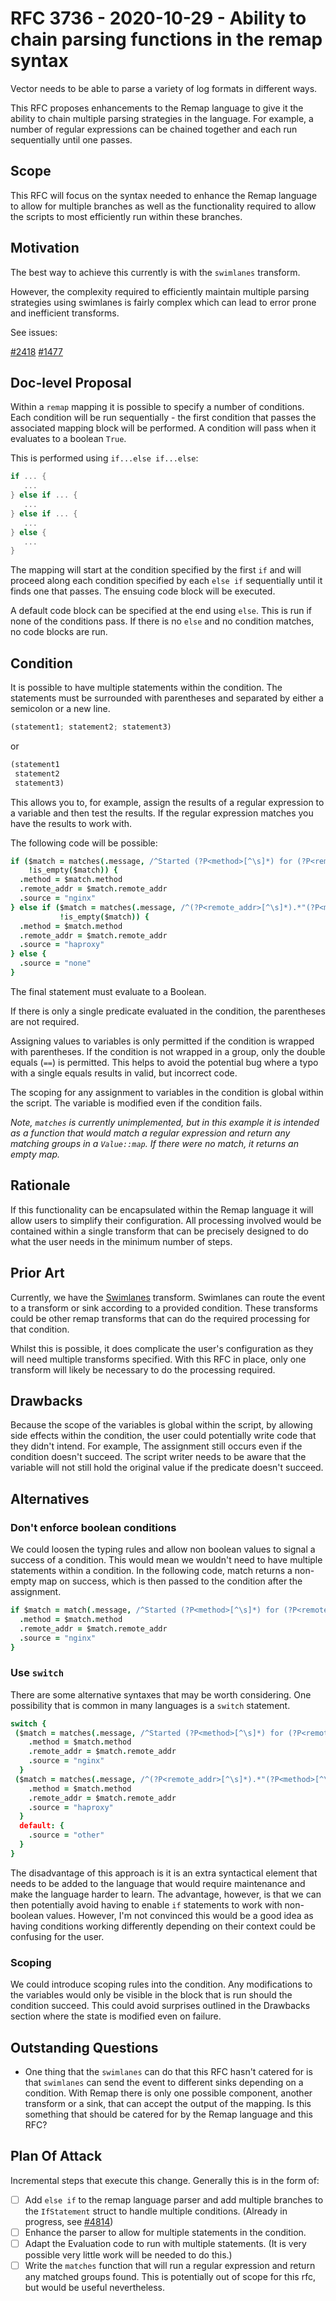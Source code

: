 # RFC 3736 - 2020-10-29 - Ability to chain parsing functions in the remap syntax

Vector needs to be able to parse a variety of log formats in different ways.

This RFC proposes enhancements to the Remap language to give it the ability to
chain multiple parsing strategies in the language. For example, a number of
regular expressions can be chained together and each run sequentially until one
passes.


## Scope

This RFC will focus on the syntax needed to enhance the Remap language to allow
for multiple branches as well as the functionality required to allow the scripts
to most efficiently run within these branches.

## Motivation

The best way to achieve this currently is with the `swimlanes` transform.

However, the complexity required to efficiently maintain multiple parsing
strategies using swimlanes is fairly complex which
can lead to error prone and inefficient transforms.

See issues:

[#2418](https://github.com/vectordotdev/vector/issues/2418)
[#1477](https://github.com/vectordotdev/vector/issues/1477)

## Doc-level Proposal

Within a `remap` mapping it is possible to specify a number of conditions. Each
condition will be run sequentially - the first condition that passes the
associated mapping block will be performed. A condition will pass when it
evaluates to a boolean `True`.

This is performed using `if...else if...else`:

```rust
if ... {
   ...
} else if ... {
   ...
} else if ... {
   ...
} else {
   ...
}
```

The mapping will start at the condition specified by the first `if` and will
proceed along each condition specified by each `else if` sequentially until
it finds one that passes. The ensuing code block will be executed.

A default code block can be specified at the end using `else`. This is run if
none of the conditions pass. If there is no `else` and no condition matches, no
code blocks are run.


## Condition

It is possible to have multiple statements within the condition. The statements
must be surrounded with parentheses and separated by either a semicolon or a
new line.

```rust
(statement1; statement2; statement3)
```

or

```rust
(statement1
 statement2
 statement3)
```

This allows you to, for example, assign the results of a regular expression
to a variable and then test the results. If the regular expression matches
you have the results to work with.

The following code will be possible:

```coffee
if ($match = matches(.message, /^Started (?P<method>[^\s]*) for (?P<remote_addr>[^\s]*)/)
    !is_empty($match)) {
  .method = $match.method
  .remote_addr = $match.remote_addr
  .source = "nginx"
} else if ($match = matches(.message, /^(?P<remote_addr>[^\s]*).*"(?P<method>[^\s]*).*"$/)
           !is_empty($match)) {
  .method = $match.method
  .remote_addr = $match.remote_addr
  .source = "haproxy"
} else {
  .source = "none"
}
```

The final statement must evaluate to a Boolean.

If there is only a single predicate evaluated in the condition, the parentheses
are not required.

Assigning values to variables is only permitted if the condition is wrapped
with parentheses. If the condition is not wrapped in a group, only the
double equals (`==`) is permitted. This helps to avoid the potential bug
where a typo with a single equals results in valid, but incorrect code.

The scoping for any assignment to variables in the condition is global within
the script. The variable is modified even if the condition fails.

*Note, `matches` is currently unimplemented, but in this example it is
intended as a function that would match a regular expression and return any
matching groups in a `Value::map`. If there were no match, it returns an
empty map.*

## Rationale

If this functionality can be encapsulated within the Remap language it will
allow users to simplify their configuration. All processing involved would be
contained within a single transform that can be precisely designed to do what
the user needs in the minimum number of steps.

## Prior Art

Currently, we have the [Swimlanes](https://vector.dev/docs/reference/transforms/swimlanes/)
transform. Swimlanes can route the event to a transform or sink
according to a provided condition. These transforms could be other remap
transforms that can do the required processing for that condition.

Whilst this is possible, it does complicate the user's configuration as they
will need multiple transforms specified. With this RFC in place, only one
transform will likely be necessary to do the processing required.


## Drawbacks

Because the scope of the variables is global within the script, by allowing side
effects within the condition, the user could potentially write code that they
didn't intend. For example, The assignment still occurs even if the condition
doesn't succeed. The script writer needs to be aware that the variable will not
still hold the original value if the predicate doesn't succeed.


## Alternatives

### Don't enforce boolean conditions

We could loosen the typing rules and allow non boolean values to signal a
success of a condition. This would mean we wouldn't need to have multiple
statements within a condition. In the following code, match returns a non-empty
map on success, which is then passed to the condition after the assignment.

```coffeescript
if $match = match(.message, /^Started (?P<method>[^\s]*) for (?P<remote_addr>[^\s]*)/) {
  .method = $match.method
  .remote_addr = $match.remote_addr
  .source = "nginx"
}
```

### Use `switch`

There are some alternative syntaxes that may be worth considering. One
possibility that is common in many languages is a `switch` statement.

```coffeescript
switch {
 ($match = matches(.message, /^Started (?P<method>[^\s]*) for (?P<remote_addr>[^\s]*)/)): {
    .method = $match.method
    .remote_addr = $match.remote_addr
    .source = "nginx"
  }
 ($match = matches(.message, /^(?P<remote_addr>[^\s]*).*"(?P<method>[^\s]*).*"$/): {
    .method = $match.method
    .remote_addr = $match.remote_addr
    .source = "haproxy"
  }
  default: {
    .source = "other"
  }
}
```

The disadvantage of this approach is it is an extra syntactical element that
needs to be added to the language that would require maintenance and make the
language harder to learn. The advantage, however, is that we can then
potentially avoid having to enable `if` statements to work with non-boolean
values. However, I'm not convinced this would be a good idea as having
conditions working differently depending on their context could be confusing for
the user.

### Scoping

We could introduce scoping rules into the condition. Any modifications to the
variables would only be visible in the block that is run should the condition
succeed. This could avoid surprises outlined in the Drawbacks section where
the state is modified even on failure.

## Outstanding Questions

- One thing that the `swimlanes` can do that this RFC hasn't catered for is that
`swimlanes` can send the event to different sinks depending on a condition. With
Remap there is only one possible component, another transform or a sink, that
can accept the output of the mapping. Is this something that should be catered
for by the Remap language and this RFC?


## Plan Of Attack

Incremental steps that execute this change. Generally this is in the form of:

- [ ] Add `else if` to the remap language parser and add multiple branches to
      the `IfStatement` struct to handle multiple conditions.
      (Already in progress, see [#4814](https://github.com/vectordotdev/vector/pull/4814))
- [ ] Enhance the parser to allow for multiple statements in the condition.
- [ ] Adapt the Evaluation code to run with multiple statements. (It is very
      possible very little work will be needed to do this.)
- [ ] Write the `matches` function that will run a regular expression and return
      any matched groups found. This is potentially out of scope for this rfc,
      but would be useful nevertheless.
